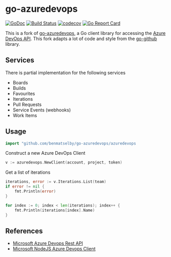 # go-azuredevops

[![GoDoc](https://godoc.org/github.com/benmatselby/go-azuredevops/azuredevops?status.svg)](https://godoc.org/github.com/benmatselby/go-azuredevops/azuredevops)
[![Build Status](https://travis-ci.org/benmatselby/go-azuredevops.png?branch=master)](https://travis-ci.org/benmatselby/go-azuredevops)
[![codecov](https://codecov.io/gh/benmatselby/go-azuredevops/branch/master/graph/badge.svg)](https://codecov.io/gh/benmatselby/go-azuredevops)
[![Go Report Card](https://goreportcard.com/badge/github.com/benmatselby/go-azuredevops?style=flat-square)](https://goreportcard.com/report/github.com/benmatselby/go-azuredevops)

This is a fork of [go-azuredevops](https://github.com/benmatselby/go-azuredevops), a Go client library for accessing the [Azure DevOps API](https://docs.microsoft.com/en-gb/rest/api/vsts/). This fork adapts a lot of code and style from the [go-github](https://github.com/google/go-github/) library.

## Services

There is partial implementation for the following services

* Boards
* Builds
* Favourites
* Iterations
* Pull Requests
* Service Events (webhooks)
* Work Items

## Usage

```go
import "github.com/benmatselby/go-azuredevops/azuredevops
```

Construct a new Azure DevOps Client

```go
v := azuredevops.NewClient(account, project, token)
```

Get a list of iterations

```go
iterations, error := v.Iterations.List(team)
if error != nil {
    fmt.Println(error)
}

for index := 0; index < len(iterations); index++ {
    fmt.Println(iterations[index].Name)
}
```

## References 
* [Microsoft Azure Devops Rest API](https://github.com/MicrosoftDocs/vsts-rest-api-specs)
* [Microsoft NodeJS Azure Devops Client](https://github.com/Microsoft/azure-devops-node-api)

